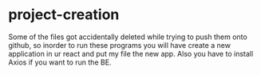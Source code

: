 # project-creation
Some of the files got accidentally deleted while trying to push them onto github, so inorder to run these programs you will have create a new application in ur react and put my file the new app. Also you have to install Axios if you want to run the BE.
